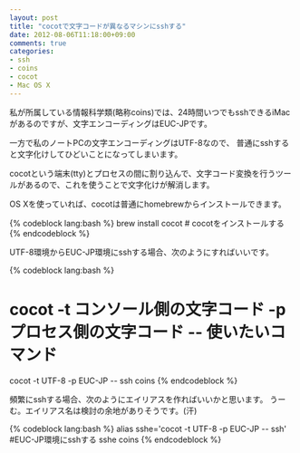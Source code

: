 ```yaml
---
layout: post
title: "cocotで文字コードが異なるマシンにsshする"
date: 2012-08-06T11:18:00+09:00
comments: true
categories: 
- ssh
- coins
- cocot
- Mac OS X
---
```


私が所属している情報科学類(略称coins)では、24時間いつでもsshできるiMacがあるのですが、文字エンコーディングはEUC-JPです。

一方で私のノートPCの文字エンコーディングはUTF-8なので、
普通にsshすると文字化けしてひどいことになってしまいます。

cocotという端末(tty)とプロセスの間に割り込んで、文字コード変換を行うツールがあるので、これを使うことで文字化けが解消します。

OS Xを使っていれば、cocotは普通にhomebrewからインストールできます。

{% codeblock lang:bash %}
brew install cocot # cocotをインストールする
{% endcodeblock %}

UTF-8環境からEUC-JP環境にsshする場合、次のようにすればいいです。

{% codeblock lang:bash %}
# cocot -t コンソール側の文字コード -p プロセス側の文字コード -- 使いたいコマンド
cocot -t UTF-8 -p EUC-JP -- ssh coins
{% endcodeblock %}

頻繁にsshする場合、次のようにエイリアスを作ればいいかと思います。
うーむ。エイリアス名は検討の余地がありそうです。(汗)

{% codeblock lang:bash %}
alias sshe='cocot -t UTF-8 -p EUC-JP -- ssh' #EUC-JP環境にsshする
sshe coins
{% endcodeblock %}
